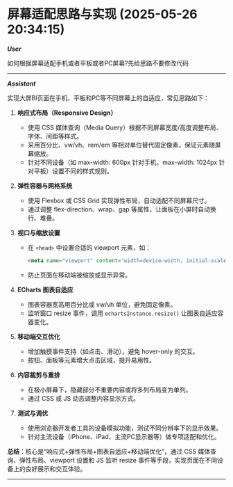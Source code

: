 <!-- Generated by SpecStory -->

# 屏幕适配思路与实现 (2025-05-26 20:34:15)

_**User**_

如何根据屏幕适配手机或者平板或者PC屏幕?先给思路不要修改代码

---

_**Assistant**_

实现大屏BI页面在手机、平板和PC等不同屏幕上的自适应，常见思路如下：

1. **响应式布局（Responsive Design）**
   - 使用 CSS 媒体查询（Media Query）根据不同屏幕宽度/高度调整布局、字体、间距等样式。
   - 采用百分比、vw/vh、rem/em 等相对单位替代固定像素，保证元素随屏幕缩放。
   - 针对不同设备（如 max-width: 600px 针对手机，max-width: 1024px 针对平板）设置不同的样式规则。

2. **弹性容器与网格系统**
   - 使用 Flexbox 或 CSS Grid 实现弹性布局，自动适配不同屏幕尺寸。
   - 通过调整 flex-direction、wrap、gap 等属性，让面板在小屏时自动换行、堆叠。

3. **视口与缩放设置**
   - 在 `<head>` 中设置合适的 viewport 元素，如：
     ```html
     <meta name="viewport" content="width=device-width, initial-scale=1, maximum-scale=1, user-scalable=no">
     ```
   - 防止页面在移动端被缩放或显示异常。

4. **ECharts 图表自适应**
   - 图表容器宽高用百分比或 vw/vh 单位，避免固定像素。
   - 监听窗口 resize 事件，调用 `echartsInstance.resize()` 让图表自适应容器变化。

5. **移动端交互优化**
   - 增加触摸事件支持（如点击、滑动），避免 hover-only 的交互。
   - 按钮、面板等元素增大点击区域，提升易用性。

6. **内容裁剪与重排**
   - 在极小屏幕下，隐藏部分不重要内容或将多列布局变为单列。
   - 通过 CSS 或 JS 动态调整内容显示方式。

7. **测试与调优**
   - 使用浏览器开发者工具的设备模拟功能，测试不同分辨率下的显示效果。
   - 针对主流设备（iPhone、iPad、主流PC显示器等）做专项适配和优化。

**总结**：核心是“响应式+弹性布局+图表自适应+移动端优化”，通过 CSS 媒体查询、弹性布局、viewport 设置和 JS 监听 resize 事件等手段，实现页面在不同设备上的良好展示和交互体验。

---

